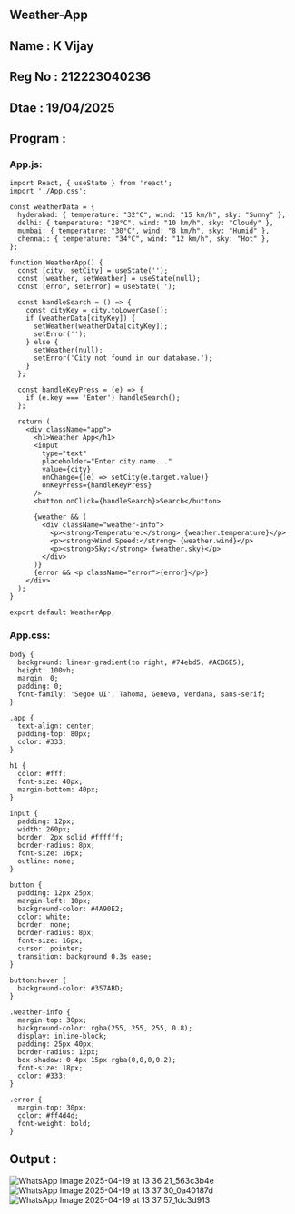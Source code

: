## Weather-App
## Name : K Vijay
## Reg No : 212223040236
## Dtae : 19/04/2025
## Program :
### App.js:
```
import React, { useState } from 'react';
import './App.css';

const weatherData = {
  hyderabad: { temperature: "32°C", wind: "15 km/h", sky: "Sunny" },
  delhi: { temperature: "28°C", wind: "10 km/h", sky: "Cloudy" },
  mumbai: { temperature: "30°C", wind: "8 km/h", sky: "Humid" },
  chennai: { temperature: "34°C", wind: "12 km/h", sky: "Hot" },
};

function WeatherApp() {
  const [city, setCity] = useState('');
  const [weather, setWeather] = useState(null);
  const [error, setError] = useState('');

  const handleSearch = () => {
    const cityKey = city.toLowerCase();
    if (weatherData[cityKey]) {
      setWeather(weatherData[cityKey]);
      setError('');
    } else {
      setWeather(null);
      setError('City not found in our database.');
    }
  };

  const handleKeyPress = (e) => {
    if (e.key === 'Enter') handleSearch();
  };

  return (
    <div className="app">
      <h1>Weather App</h1>
      <input
        type="text"
        placeholder="Enter city name..."
        value={city}
        onChange={(e) => setCity(e.target.value)}
        onKeyPress={handleKeyPress}
      />
      <button onClick={handleSearch}>Search</button>

      {weather && (
        <div className="weather-info">
          <p><strong>Temperature:</strong> {weather.temperature}</p>
          <p><strong>Wind Speed:</strong> {weather.wind}</p>
          <p><strong>Sky:</strong> {weather.sky}</p>
        </div>
      )}
      {error && <p className="error">{error}</p>}
    </div>
  );
}

export default WeatherApp;
```
### App.css:
```
body {
  background: linear-gradient(to right, #74ebd5, #ACB6E5);
  height: 100vh;
  margin: 0;
  padding: 0;
  font-family: 'Segoe UI', Tahoma, Geneva, Verdana, sans-serif;
}

.app {
  text-align: center;
  padding-top: 80px;
  color: #333;
}

h1 {
  color: #fff;
  font-size: 40px;
  margin-bottom: 40px;
}

input {
  padding: 12px;
  width: 260px;
  border: 2px solid #ffffff;
  border-radius: 8px;
  font-size: 16px;
  outline: none;
}

button {
  padding: 12px 25px;
  margin-left: 10px;
  background-color: #4A90E2;
  color: white;
  border: none;
  border-radius: 8px;
  font-size: 16px;
  cursor: pointer;
  transition: background 0.3s ease;
}

button:hover {
  background-color: #357ABD;
}

.weather-info {
  margin-top: 30px;
  background-color: rgba(255, 255, 255, 0.8);
  display: inline-block;
  padding: 25px 40px;
  border-radius: 12px;
  box-shadow: 0 4px 15px rgba(0,0,0,0.2);
  font-size: 18px;
  color: #333;
}

.error {
  margin-top: 30px;
  color: #ff4d4d;
  font-weight: bold;
}
```
## Output :
![WhatsApp Image 2025-04-19 at 13 36 21_563c3b4e](https://github.com/user-attachments/assets/49ecf360-6f66-4650-88a5-e400d6332469)
![WhatsApp Image 2025-04-19 at 13 37 30_0a40187d](https://github.com/user-attachments/assets/512cd0f2-f1b1-4adf-a40b-b8a60a243021)
![WhatsApp Image 2025-04-19 at 13 37 57_1dc3d913](https://github.com/user-attachments/assets/dc649f14-8b3a-445d-abe2-3f9e7b0446a7)


